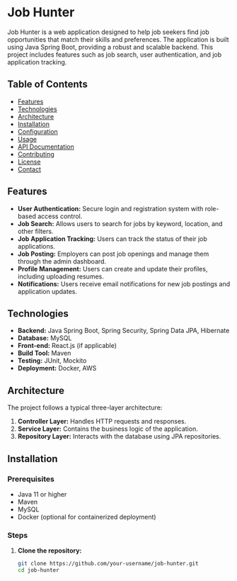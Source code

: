 # Job Hunter

Job Hunter is a web application designed to help job seekers find job opportunities that match their skills and preferences. The application is built using Java Spring Boot, providing a robust and scalable backend. This project includes features such as job search, user authentication, and job application tracking.

## Table of Contents

- [Features](#features)
- [Technologies](#technologies)
- [Architecture](#architecture)
- [Installation](#installation)
- [Configuration](#configuration)
- [Usage](#usage)
- [API Documentation](#api-documentation)
- [Contributing](#contributing)
- [License](#license)
- [Contact](#contact)

## Features

- **User Authentication:** Secure login and registration system with role-based access control.
- **Job Search:** Allows users to search for jobs by keyword, location, and other filters.
- **Job Application Tracking:** Users can track the status of their job applications.
- **Job Posting:** Employers can post job openings and manage them through the admin dashboard.
- **Profile Management:** Users can create and update their profiles, including uploading resumes.
- **Notifications:** Users receive email notifications for new job postings and application updates.

## Technologies

- **Backend:** Java Spring Boot, Spring Security, Spring Data JPA, Hibernate
- **Database:** MySQL
- **Front-end:** React.js (if applicable)
- **Build Tool:** Maven
- **Testing:** JUnit, Mockito
- **Deployment:** Docker, AWS

## Architecture

The project follows a typical three-layer architecture:

1. **Controller Layer:** Handles HTTP requests and responses.
2. **Service Layer:** Contains the business logic of the application.
3. **Repository Layer:** Interacts with the database using JPA repositories.

## Installation

### Prerequisites

- Java 11 or higher
- Maven
- MySQL
- Docker (optional for containerized deployment)

### Steps

1. **Clone the repository:**
   ```bash
   git clone https://github.com/your-username/job-hunter.git
   cd job-hunter

 
